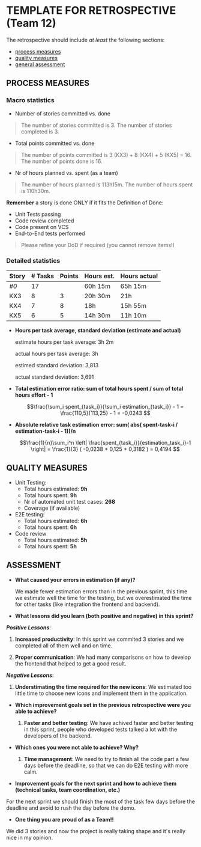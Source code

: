TEMPLATE FOR RETROSPECTIVE (Team 12)
=====================================


The retrospective should include _at least_ the following
sections:


- [process measures](#process-measures)
- [quality measures](#quality-measures)
- [general assessment](#assessment)


## PROCESS MEASURES 


### Macro statistics


- Number of stories committed vs. done 
> The number of stories committed is 3.
> The number of stories completed is 3.
- Total points committed vs. done 
> The number of points committed is 3 (KX3) + 8 (KX4) + 5 (KX5) = 16.
> The number of points done is 16.
- Nr of hours planned vs. spent (as a team)
> The number of hours planned is 113h15m.
> The number of hours spent is 110h30m.

**Remember** a story is done ONLY if it fits the Definition of Done:
 
- Unit Tests passing
- Code review completed
- Code present on VCS
- End-to-End tests performed


> Please refine your DoD if required (you cannot remove items!) 


### Detailed statistics


| Story  | # Tasks | Points | Hours est. | Hours actual |
|--------|---------|--------|------------|--------------|
|  _#0_  |    17   |        |  60h 15m   |   65h 15m    |
|  KX3   |    8    |   3    |  20h 30m   |     21h      |
|  KX4   |    7    |   8    |    18h     |   15h 55m    |
|  KX5   |    6    |   5    |  14h 30m   |   11h 10m    |


- **Hours per task average, standard deviation (estimate and actual)**

   estimate hours per task average: 3h 2m

   actual hours per task average: 3h

   estimed standard deviation: 3,813

   actual standard deviation: 3,691

- **Total estimation error ratio: sum of total hours spent / sum of total hours effort - 1**


    $$\frac{\sum_i spent_{task_i}}{\sum_i estimation_{task_i}} - 1 = \frac{110,5}{113,25} - 1 = -0,0243 $$ 
    
- **Absolute relative task estimation error: sum( abs( spent-task-i / estimation-task-i - 1))/n**


    $$\frac{1}{n}\sum_i^n \left| \frac{spent_{task_i}}{estimation_task_i}-1 \right| = \frac{1}{3} ( -0,0238 + 0,125 + 0,3182 ) = 0,4194  $$
  
## QUALITY MEASURES 


- Unit Testing:
  - Total hours estimated: **9h**
  - Total hours spent: **9h**
  - Nr of automated unit test cases: **268**
  - Coverage (if available)
- E2E testing:
  - Total hours estimated: **6h**
  - Total hours spent: **6h**
- Code review 
  - Total hours estimated: **5h**
  - Total hours spent: **5h**
  




## ASSESSMENT


- **What caused your errors in estimation (if any)?**

   We made fewer estimation errors than in the previous sprint, this time we estimate well the time for the testing, but we overestimated the time for other tasks (like integration the frontend and backend).

- **What lessons did you learn (both positive and negative) in this sprint?**

 ***Positive Lessons***:

  1. **Increased productivity**: In this sprint we commited 3 stories and we completed all of them well and on time.

  2. **Proper communication**: We had many comparisons on how to develop the frontend that helped to get a good result.

 ***Negative Lessons***:

 1. **Understimating the time required for the new icons**: We estimated too little time to choose new icons and implement them in the application.

- **Which improvement goals set in the previous retrospective were you able to achieve?**

  1. **Faster and better testing**: We have achived faster and better testing in this sprint, people who developed tests talked a lot with the developers of the backend.

- **Which ones you were not able to achieve? Why?**

  1. **Time management**: We need to try to finish all the code part a few days before the deadline, so that we can do E2E testing with more calm.

- **Improvement goals for the next sprint and how to achieve them (technical tasks, team coordination, etc.)**

For the next sprint we should finish the most of the task few days before the deadline and avoid to rush the day before the demo.

- **One thing you are proud of as a Team!!**

We did 3 stories and now the project is really taking shape and it's really nice in my opinion.
